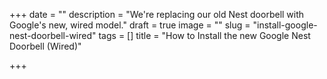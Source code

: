 +++
date = ""
description = "We're replacing our old Nest doorbell with Google's new, wired model."
draft = true
image = ""
slug = "install-google-nest-doorbell-wired"
tags = []
title = "How to Install the new Google Nest Doorbell (Wired)"

+++
